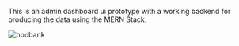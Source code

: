 This is an admin dashboard ui prototype with a working backend for producing the data using the MERN Stack.

![hoobank](https://user-images.githubusercontent.com/24766991/221441217-f10acdea-d1ba-4f9a-9b1a-4a6f3a74e568.png)

